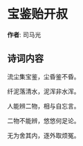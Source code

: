 # 宝鉴贻开叔

**作者**: 司马光

## 诗词内容

流尘集宝鉴，尘昏鉴不昏。

纤泥落清水，泥浑非水浑。

人能辨二物，相与自忘言。

二物不能辨，悠悠何足论。

无为舍其内，逐外取烦冤。

